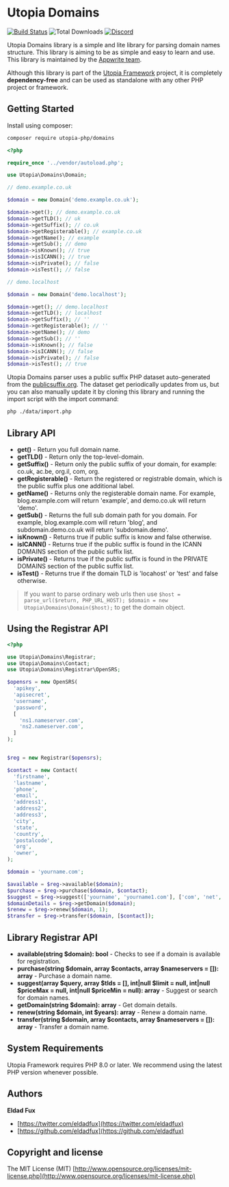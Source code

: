 # Utopia Domains

[![Build Status](https://travis-ci.org/utopia-php/domains.svg?branch=master)](https://travis-ci.com/utopia-php/domains)
![Total Downloads](https://img.shields.io/packagist/dt/utopia-php/domains.svg)
[![Discord](https://img.shields.io/discord/564160730845151244)](https://appwrite.io/discord)

Utopia Domains library is a simple and lite library for parsing domain names structure. This library is aiming to be as simple and easy to learn and use.  This library is maintained by the [Appwrite team](https://appwrite.io).

Although this library is part of the [Utopia Framework](https://github.com/utopia-php/framework) project, it is completely **dependency-free** and can be used as standalone with any other PHP project or framework.

## Getting Started

Install using composer:
```bash
composer require utopia-php/domains
```

```php
<?php

require_once '../vendor/autoload.php';

use Utopia\Domains\Domain;

// demo.example.co.uk

$domain = new Domain('demo.example.co.uk');

$domain->get(); // demo.example.co.uk
$domain->getTLD(); // uk
$domain->getSuffix(); // co.uk
$domain->getRegisterable(); // example.co.uk
$domain->getName(); // example
$domain->getSub(); // demo
$domain->isKnown(); // true
$domain->isICANN(); // true
$domain->isPrivate(); // false
$domain->isTest(); // false

// demo.localhost

$domain = new Domain('demo.localhost');

$domain->get(); // demo.localhost
$domain->getTLD(); // localhost
$domain->getSuffix(); // ''
$domain->getRegisterable(); // ''
$domain->getName(); // demo
$domain->getSub(); // ''
$domain->isKnown(); // false
$domain->isICANN(); // false
$domain->isPrivate(); // false
$domain->isTest(); // true

```

Utopia Domains parser uses a public suffix PHP dataset auto-generated from the [publicsuffix.org](https://publicsuffix.org/). The dataset get periodically updates from us, but you can also manually update it by cloning this library and running the import script with the import command:

```bash
php ./data/import.php
```

## Library API

* **get()** - Return you full domain name.
* **getTLD()** - Return only the top-level-domain.
* **getSuffix()** - Return only the public suffix of your domain, for example: co.uk, ac.be, org.il, com, org.
* **getRegisterable()** - Return the registered or registrable domain, which is the public suffix plus one additional label.
* **getName()** - Returns only the registerable domain name. For example, blog.example.com will return 'example', and demo.co.uk will return 'demo'.
* **getSub()** - Returns the full sub domain path for you domain. For example, blog.example.com will return 'blog', and subdomain.demo.co.uk will return 'subdomain.demo'.
* **isKnown()** - Returns true if public suffix is know and false otherwise.
* **isICANN()** - Returns true if the public suffix is found in the ICANN DOMAINS section of the public suffix list.
* **isPrivate()** - Returns true if the public suffix is found in the PRIVATE DOMAINS section of the public suffix list.
* **isTest()** - Returns true if the domain TLD is 'locahost' or 'test' and false otherwise.

> If you want to parse ordinary web urls then use `$host = parse_url($return, PHP_URL_HOST); $domain = new Utopia\Domains\Domain($host);` to get the domain object. 


## Using the Registrar API
```php
<?php

use Utopia\Domains\Registrar;
use Utopia\Domains\Contact;
use Utopia\Domains\Registrar\OpenSRS;

$opensrs = new OpenSRS(
  'apikey', 
  'apisecret', 
  'username', 
  'password', 
  [
    'ns1.nameserver.com',
    'ns2.nameserver.com',
  ]
);


$reg = new Registrar($opensrs);

$contact = new Contact(
  'firstname',
  'lastname',
  'phone',
  'email',
  'address1',
  'address2',
  'address3',
  'city',
  'state',
  'country',
  'postalcode',
  'org',
  'owner',
);

$domain = 'yourname.com';

$available = $reg->available($domain);
$purchase = $reg->purchase($domain, $contact); 
$suggest = $reg->suggest(['yourname', 'yourname1.com'], ['com', 'net', 'org'], 10, 10000, 100);
$domainDetails = $reg->getDomain($domain);
$renew = $reg->renew($domain, 1);
$transfer = $reg->transfer($domain, [$contact]);

```

## Library Registrar API
* **available(string $domain): bool** - Checks to see if a domain is available for registration.
* **purchase(string $domain, array $contacts, array $nameservers = []): array** - Purchase a domain name.
* **suggest(array $query, array $tlds = [], int|null $limit = null, int|null $priceMax = null, int|null $priceMin = null): array** - Suggest or search for domain names.
* **getDomain(string $domain): array** - Get domain details.
* **renew(string $domain, int $years): array** - Renew a domain name.
* **transfer(string $domain, array $contacts, array $nameservers = []): array** - Transfer a domain name.


## System Requirements

Utopia Framework requires PHP 8.0 or later. We recommend using the latest PHP version whenever possible.

## Authors

**Eldad Fux**

+ [https://twitter.com/eldadfux](https://twitter.com/eldadfux)
+ [https://github.com/eldadfux](https://github.com/eldadfux)

## Copyright and license

The MIT License (MIT) [http://www.opensource.org/licenses/mit-license.php](http://www.opensource.org/licenses/mit-license.php)
